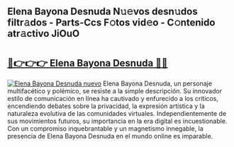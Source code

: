 ## Elena Bayona Desnuda N𝚞𝚎vos desn𝚞dos filtr𝚊dos - Parts-Ccs F𝚘tos vid𝚎o - C𝚘ntenido atr𝚊ctivo JiOuO

# <h2><a href="http://mb5r8c3.tromn.icu/?c=Elena+Bayona+Desnuda">🔗👉👉👉 Elena Bayona Desnuda 🔗🔗</a></h2>

[![Elena Bayona Desnuda nuevo](https://i.imgur.com/pEAQMta.gif)](http://mb5r8c3.tromn.icu/?c=Elena+Bayona+Desnuda)
Elena Bayona Desnuda, un personaje multifacético y polémico, se resiste a la simple descripción. Su innovador estilo de comunicación en línea ha cautivado y enfurecido a los críticos, encendiendo debates sobre la privacidad, la expresión artística y la naturaleza evolutiva de las comunidades virtuales. Independientemente de sus movimientos futuros, su importancia en la era digital es incuestionable. Con un compromiso inquebrantable y un magnetismo innegable, la presencia de Elena Bayona Desnuda en el mundo online es imparable.
